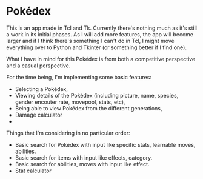 Pokédex
=======

This is an app made in Tcl and Tk. Currently there's nothing much as it's still a work in its initial phases. As I will add more features, the app will become larger and if I think there's something I can't do in Tcl, I might move everything over to Python and Tkinter (or something better if I find one).

What I have in mind for this Pokédex is from both a competitive perspective and a casual perspective.

For the time being, I'm implementing some basic features:
- Selecting a Pokédex,
- Viewing details of the Pokédex (including picture, name, species, gender encouter rate, movepool, stats, etc),
- Being able to view Pokédex from the different generations,
- Damage calculator
- 
Things that I'm considering in no particular order:
- Basic search for Pokédex with input like specific stats, learnable moves, abilities.
- Basic search for items with input like effects, category.
- Basic search for abilities, moves with input like effect.
- Stat calculator
